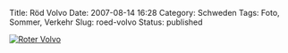 Title: Röd Volvo
Date: 2007-08-14 16:28
Category: Schweden
Tags: Foto, Sommer, Verkehr
Slug: roed-volvo
Status: published

[![Roter
Volvo](/pic/rodvolvo_s.jpg "Roter Volvo")](/pic/rodvolvo_l.jpg)

